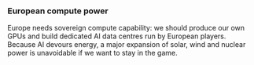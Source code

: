 ### **European compute power**

Europe needs sovereign compute capability: we should produce our own GPUs and build dedicated AI data centres run by European players. Because AI devours energy, a major expansion of solar, wind and nuclear power is unavoidable if we want to stay in the game.
